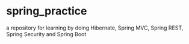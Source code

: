 # spring_practice
a repository for learning by doing Hibernate, Spring MVC, Spring REST, Spring Security and Spring Boot
